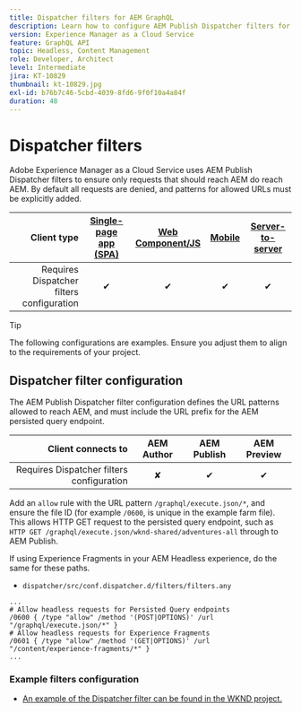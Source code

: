 ```yaml
---
title: Dispatcher filters for AEM GraphQL
description: Learn how to configure AEM Publish Dispatcher filters for use with AEM GraphQL.
version: Experience Manager as a Cloud Service
feature: GraphQL API
topic: Headless, Content Management
role: Developer, Architect
level: Intermediate
jira: KT-10829
thumbnail: kt-10829.jpg
exl-id: b76b7c46-5cbd-4039-8fd6-9f0f10a4a84f
duration: 48
---
```

# Dispatcher filters 

Adobe Experience Manager as a Cloud Service uses AEM Publish Dispatcher filters to ensure only requests that should reach AEM do reach AEM. By default all requests are denied, and patterns for allowed URLs must be explicitly added.

| Client type                               | [Single-page app (SPA)](../spa.md) | [Web Component/JS](../web-component.md) | [Mobile](../mobile.md)    | [Server-to-server](../server-to-server.md) |
|------------------------------------------:|:---------------------:|:----------------:|:---------:|:----------------:|
| Requires Dispatcher filters configuration | &#10004;              | &#10004;         | &#10004;  | &#10004;         |

>[!TIP]
>
> The following configurations are examples. Ensure you adjust them to align to the requirements of your project.

## Dispatcher filter configuration

The AEM Publish Dispatcher filter configuration defines the URL patterns allowed to reach AEM, and must include the URL prefix for the AEM persisted query endpoint.

| Client connects to                        | AEM Author | AEM Publish   | AEM Preview   |
|------------------------------------------:|:----------:|:-------------:|:-------------:|
| Requires Dispatcher filters configuration | &#10008;   | &#10004;      | &#10004;      | 

Add an `allow` rule with the URL pattern `/graphql/execute.json/*`, and ensure the file ID (for example `/0600`, is unique in the example farm file). 
This allows HTTP GET request to the persisted query endpoint, such as `HTTP GET /graphql/execute.json/wknd-shared/adventures-all` through to AEM Publish.

If using Experience Fragments in your AEM Headless experience, do the same for these paths.

+ `dispatcher/src/conf.dispatcher.d/filters/filters.any`

```
...
# Allow headless requests for Persisted Query endpoints
/0600 { /type "allow" /method '(POST|OPTIONS)' /url "/graphql/execute.json/*" }
# Allow headless requests for Experience Fragments
/0601 { /type "allow" /method '(GET|OPTIONS)' /url "/content/experience-fragments/*" }
...
```

### Example filters configuration

+ [An example of the Dispatcher filter can be found in the WKND project.](https://github.com/adobe/aem-guides-wknd/blob/main/dispatcher/src/conf.dispatcher.d/filters/filters.any#L28)
